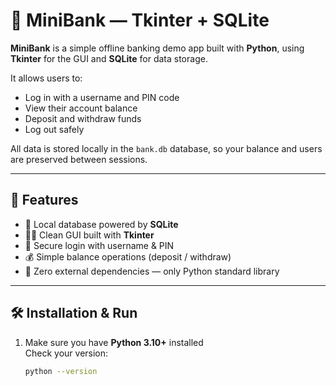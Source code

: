# 🏦 MiniBank — Tkinter + SQLite

**MiniBank** is a simple offline banking demo app built with **Python**, using **Tkinter** for the GUI and **SQLite** for data storage.

It allows users to:
- Log in with a username and PIN code
- View their account balance
- Deposit and withdraw funds
- Log out safely

All data is stored locally in the `bank.db` database, so your balance and users are preserved between sessions.

---


## 🚀 Features

- 💾 Local database powered by **SQLite**
- 🧑‍💻 Clean GUI built with **Tkinter**
- 🔐 Secure login with username & PIN
- 💰 Simple balance operations (deposit / withdraw)
- 🧱 Zero external dependencies — only Python standard library

---

## 🛠️ Installation & Run

1. Make sure you have **Python 3.10+** installed  
   Check your version:
   ```bash
   python --version